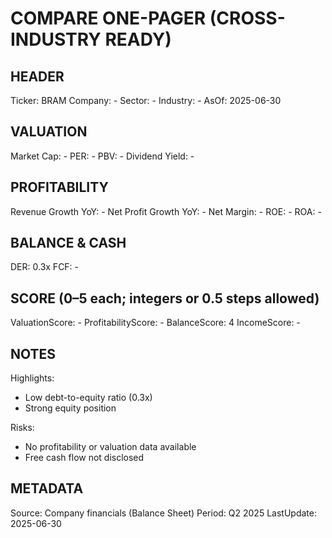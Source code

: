 # COMPARE ONE-PAGER (CROSS-INDUSTRY READY)

## HEADER
Ticker: BRAM
Company: -
Sector: -
Industry: -
AsOf: 2025-06-30

## VALUATION
Market Cap: -
PER: -
PBV: -
Dividend Yield: -

## PROFITABILITY
Revenue Growth YoY: -
Net Profit Growth YoY: -
Net Margin: -
ROE: -
ROA: -

## BALANCE & CASH
DER: 0.3x
FCF: -

## SCORE (0–5 each; integers or 0.5 steps allowed)
ValuationScore: -
ProfitabilityScore: -
BalanceScore: 4
IncomeScore: -

## NOTES
Highlights:
- Low debt-to-equity ratio (0.3x)
- Strong equity position

Risks:
- No profitability or valuation data available
- Free cash flow not disclosed

## METADATA
Source: Company financials (Balance Sheet)
Period: Q2 2025
LastUpdate: 2025-06-30